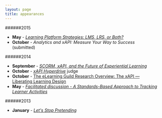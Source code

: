 ```yaml
---
layout: page
title: appearances
---
```


######2015

* **May** - [*Learning Platform Strategies: LMS, LRS, or Both?*](http://www.elearningguild.com/online-forums/concurrent-sessions/session-details.cfm?session=6402) 
* **October** - *Analytics and xAPI: Measure Your Way to Success* (submitted) 

######2014

* **September** - [*SCORM, xAPI, and the Future of Experiential Learning*](http://www.adlnet.gov/events/e-learning-korea-2014-conference-and-expo)
* **October** - [*xAPI Hyperdrive*](http://www.elearningguild.com/DevLearn/content/3609/devlearn-2014-conference--expo--xapi-hyperdrive) judge
* **October** - [The eLearning Guild Research Overview: The xAPI — Liberating Learning Design](http://www.elearningguild.com/DevLearn/sessions/session-details.cfm?event=261&track=50&fromselection=doc.3503&from=sessionslist&session=5783)
* **May** - [*Facilitated discussion - A Standards-Based Approach to Tracking Learner Activities*](http://medbiq.org/conference2014/tracking_activities)

######2013

* **January** - [*Let's Stop Pretending*](http://elearningjockey.blogspot.com/2013/01/lets-stop-pretending-astd-preso.html)